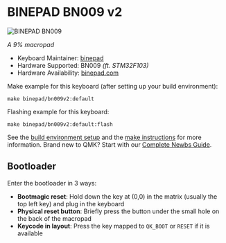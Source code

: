 # BINEPAD BN009 v2

![BINEPAD BN009](https://imgur.com/fu0iXD0h.jpg)

*A 9% macropad*

* Keyboard Maintainer: [binepad](https://github.com/binepad)
* Hardware Supported: BN009 *(ft. STM32F103)*
* Hardware Availability: [binepad.com](https://www.binepad.com/bn009)

Make example for this keyboard (after setting up your build environment):

    make binepad/bn009v2:default

Flashing example for this keyboard:

    make binepad/bn009v2:default:flash

See the [build environment setup](https://docs.qmk.fm/#/getting_started_build_tools) and the [make instructions](https://docs.qmk.fm/#/getting_started_make_guide) for more information. Brand new to QMK? Start with our [Complete Newbs Guide](https://docs.qmk.fm/#/newbs).

## Bootloader

Enter the bootloader in 3 ways:

* **Bootmagic reset**: Hold down the key at (0,0) in the matrix (usually the top left key) and plug in the keyboard
* **Physical reset button**: Briefly press the button under the small hole on the back of the macropad
* **Keycode in layout**: Press the key mapped to `QK_BOOT` or `RESET` if it is available
